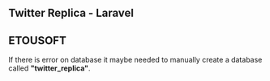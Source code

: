## Twitter Replica - Laravel
## ETOUSOFT

<p> If there is error on database it maybe needed to manually create a database called <b>"twitter_replica"</b>.</p>